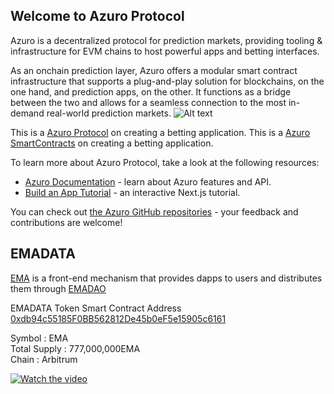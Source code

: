 
## Welcome to Azuro Protocol

Azuro is a decentralized protocol for prediction markets, providing tooling & infrastructure for EVM chains to host powerful apps and betting interfaces.

As an onchain prediction layer, Azuro offers a modular smart contract infrastructure that supports a plug-and-play solution for blockchains, on the one hand, and prediction apps, on the other. It functions as a bridge between the two and allows for a seamless connection to the most in-demand real-world prediction markets.
![Alt text](https://gem.azuro.org/images/hub/hub-main.png)

This is a [Azuro Protocol](https://azuro.org/) on creating a betting application.
This is a [Azuro SmartContracts](https://github.com/Azuro-protocol/Azuro-v2-public) on creating a betting application.

To learn more about Azuro Protocol, take a look at the following resources:

- [Azuro Documentation](https://gem.azuro.org) - learn about Azuro features and API.
- [Build an App Tutorial](https://gem.azuro.org/guides/tutorial) - an interactive Next.js tutorial.

You can check out [the Azuro GitHub repositories](https://github.com/Azuro-protocol) - your feedback and contributions are welcome!

## EMADATA
[EMA](https://emadata.io/) is a front-end mechanism that provides dapps to users and distributes them through [EMADAO](https://emadao.net/)

EMADATA Token Smart Contract Address [0xdb94c55185F0BB562812De45b0eF5e15905c6161](https://arbiscan.io/token/0xdb94c55185f0bb562812de45b0ef5e15905c6161)

Symbol : EMA  
Total Supply : 777,000,000EMA  
Chain : Arbitrum  
  
[![Watch the video](https://emadata.io/wp-content/uploads/2024/10/E51D9D9D-5B8E-4068-922A-A42F18CC91FB-1-e1729795008631.png)](https://youtu.be/Di76a5pUKFM)



